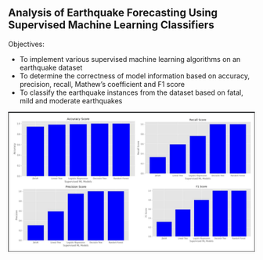 ## Analysis of Earthquake Forecasting Using Supervised Machine Learning Classifiers

Objectives:
- To implement various supervised machine learning algorithms on an earthquake
dataset
- To determine the correctness of model information based on accuracy,
precision, recall, Mathew’s coefficient and F1 score
- To classify the earthquake instances from the dataset based on fatal, mild and
moderate earthquakes


![](graph.png)
